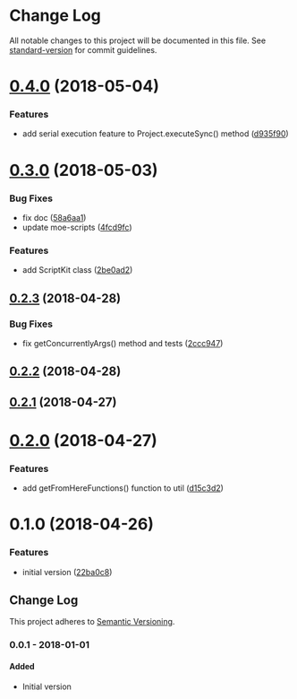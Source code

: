 # Change Log

All notable changes to this project will be documented in this file. See [standard-version](https://github.com/conventional-changelog/standard-version) for commit guidelines.

<a name="0.4.0"></a>

# [0.4.0](https://github.com/ozum/script-helper/compare/v0.3.0...v0.4.0) (2018-05-04)

### Features

* add serial execution feature to Project.executeSync() method ([d935f90](https://github.com/ozum/script-helper/commit/d935f90))

<a name="0.3.0"></a>

# [0.3.0](https://github.com/ozum/script-helper/compare/v0.2.3...v0.3.0) (2018-05-03)

### Bug Fixes

* fix doc ([58a6aa1](https://github.com/ozum/script-helper/commit/58a6aa1))
* update moe-scripts ([4fcd9fc](https://github.com/ozum/script-helper/commit/4fcd9fc))

### Features

* add ScriptKit class ([2be0ad2](https://github.com/ozum/script-helper/commit/2be0ad2))

<a name="0.2.3"></a>

## [0.2.3](https://github.com/ozum/script-helper/compare/v0.2.2...v0.2.3) (2018-04-28)

### Bug Fixes

* fix getConcurrentlyArgs() method and tests ([2ccc947](https://github.com/ozum/script-helper/commit/2ccc947))

<a name="0.2.2"></a>

## [0.2.2](https://github.com/ozum/script-helper/compare/v0.2.1...v0.2.2) (2018-04-28)

<a name="0.2.1"></a>

## [0.2.1](https://github.com/ozum/script-helper/compare/v0.2.0...v0.2.1) (2018-04-27)

<a name="0.2.0"></a>

# [0.2.0](https://github.com/ozum/script-helper/compare/v0.1.0...v0.2.0) (2018-04-27)

### Features

* add getFromHereFunctions() function to util ([d15c3d2](https://github.com/ozum/script-helper/commit/d15c3d2))

<a name="0.1.0"></a>

# 0.1.0 (2018-04-26)

### Features

* initial version ([22ba0c8](https://github.com/ozum/script-helper/commit/22ba0c8))

<!-- Titles: Added, Changed, Deprecated, Removed, Fixed, Security -->

## Change Log

This project adheres to [Semantic Versioning](http://semver.org/).

### 0.0.1 - 2018-01-01

#### Added

* Initial version
